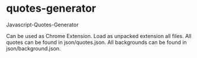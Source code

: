 # quotes-generator
Javascript-Quotes-Generator


Can be used as Chrome Extension. Load as unpacked extension all files.
All quotes can be found in json/quotes.json.
All backgrounds can be found in json/background.json.
